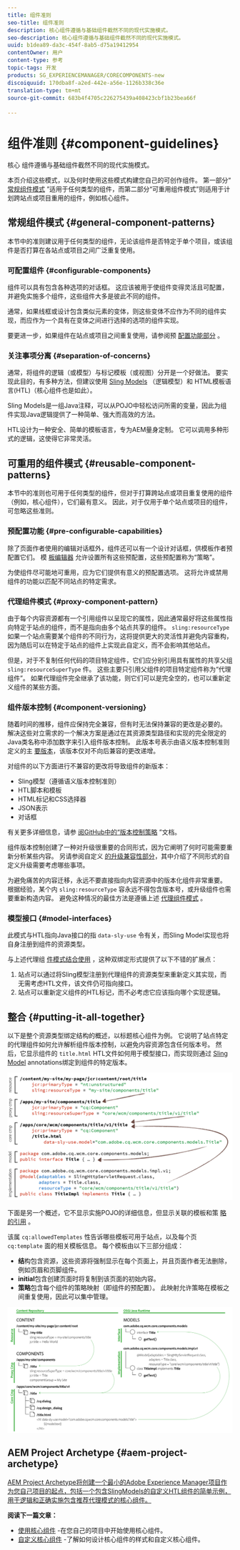 ```yaml
---
title: 组件准则
seo-title: 组件准则
description: 核心组件遵循与基础组件截然不同的现代实施模式。
seo-description: 核心组件遵循与基础组件截然不同的现代实施模式。
uuid: b1dea89-da3c-454f-8ab5-d75a19412954
contentOwner: 用户
content-type: 参考
topic-tags: 开发
products: SG_EXPERIENCEMANAGER/CORECOMPONENTS-new
discoiquuid: 170dba8f-a2ed-442e-a56e-1126b338c36e
translation-type: tm+mt
source-git-commit: 683b4f4705c226275439a408423cbf1b23bea66f

---
```



# 组件准则 {#component-guidelines}

核心 [](developing.md) 组件遵循与基础组件截然不同的现代实施模式。

本页介绍这些模式，以及何时使用这些模式构建您自己的可创作组件。 第一部分“ [常规组件模式](guidelines.md)[](guidelines.md) ”适用于任何类型的组件，而第二部分“可重用组件模式”则适用于计划跨站点或项目重用的组件，例如核心组件。

## 常规组件模式 {#general-component-patterns}

本节中的准则建议用于任何类型的组件，无论该组件是否特定于单个项目，或该组件是否打算在各站点或项目之间广泛重复使用。

### 可配置组件 {#configurable-components}

组件可以具有包含各种选项的对话框。 这应该被用于使组件变得灵活且可配置，并避免实施多个组件，这些组件大多是彼此不同的组件。

通常，如果线框或设计包含类似元素的变体，则这些变体不应作为不同的组件实现，而应作为一个具有在变体之间进行选择的选项的组件实现。

要更进一步，如果组件在站点或项目之间重复使用，请参阅预 [配置功能部分](#pre-configurable-capabilities) 。

### 关注事项分离 {#separation-of-concerns}

通常，将组件的逻辑（或模型）与标记模板（或视图）分开是一个好做法。 要实现此目的，有多种方法，但建议使用 [Sling Models](https://sling.apache.org/documentation/bundles/models.html) （逻辑模型）和 [](https://helpx.adobe.com/experience-manager/htl/using/overview.html) HTML模板语言(HTL)（核心组件也是如此）。

Sling Models是一组Java注释，可以从POJO中轻松访问所需的变量，因此为组件实现Java逻辑提供了一种简单、强大而高效的方法。

HTL设计为一种安全、简单的模板语言，专为AEM量身定制。 它可以调用多种形式的逻辑，这使得它非常灵活。

## 可重用的组件模式 {#reusable-component-patterns}

本节中的准则也可用于任何类型的组件，但对于打算跨站点或项目重复使用的组件（例如，核心组件），它们最有意义。 因此，对于仅用于单个站点或项目的组件，可忽略这些准则。

### 预配置功能 {#pre-configurable-capabilities}

除了页面作者使用的编辑对话框外，组件还可以有一个设计对话框，供模板作者预配置它们。 模 [板编辑器](https://helpx.adobe.com/experience-manager/6-5/sites/authoring/using/templates.html) 允许设置所有这些预配置，这些预配置称为“策略”。

为使组件尽可能地可重用，应为它们提供有意义的预配置选项。 这将允许或禁用组件的功能以匹配不同站点的特定需求。

<!-- 

Comment Type: annotation
Last Modified By: ims-author-CE1E2CE451D1F0680A490D45@AdobeID
Last Modified Date: 2017-04-17T17:49:04.584-0400

Unclear how I can add my own capability toggle (for example, if i extend a component and want to toggle that extended functionality ... )

 -->

### 代理组件模式 {#proxy-component-pattern}

由于每个内容资源都有一个引用组件以呈现它的属性，因此通常最好将这些属性指向特定于站点的组件，而不是指向由多个站点共享的组件。 `sling:resourceType` 如果一个站点需要某个组件的不同行为，这将提供更大的灵活性并避免内容重构，因为随后可以在特定于站点的组件上实现此自定义，而不会影响其他站点。

但是，对于不复制任何代码的项目特定组件，它们应分别引用具有属性的共享父组 `sling:resourceSuperType` 件。 这些主要只引用父组件的项目特定组件称为“代理组件”。 如果代理组件完全继承了该功能，则它们可以是完全空的，也可以重新定义组件的某些方面。

### 组件版本控制 {#component-versioning}

随着时间的推移，组件应保持完全兼容，但有时无法保持兼容的更改是必要的。 解决这些对立需求的一个解决方案是通过在其资源类型路径和实现的完全限定的Java类名称中添加数字来引入组件版本控制。 此版本号表示由语义版本控制准则定义的主 [要版本](https://semver.org/)，该版本仅对不向后兼容的更改递增。

对组件的以下方面进行不兼容的更改将导致组件的新版本：

* Sling模型（遵循语义版本控制准则）
* HTL脚本和模板
* HTML标记和CSS选择器
* JSON表示
* 对话框

有关更多详细信息，请参 [阅GitHub中的“版本控制策略](https://github.com/adobe/aem-core-wcm-components/wiki/Versioning-Policies) ”文档。

组件版本控制创建了一种对升级很重要的合同形式，因为它阐明了何时可能需要重新分析某些内容。 另请参阅自定义 [的升级兼容性部分](customizing.md#upgrade-compatibility-of-customizations)，其中介绍了不同形式的自定义升级需要考虑哪些事项。

为避免痛苦的内容迁移，永远不要直接指向内容资源中的版本化组件非常重要。 根据经验，某个内 `sling:resourceType` 容永远不得包含版本号，或升级组件也需要重新构造内容。 避免这种情况的最佳方法是遵循上述 [代理组件模式](#proxy-component-pattern) 。

### 模型接口 {#model-interfaces}

此模式与HTL指向Java接口的指 `data-sly-use` 令有关，而Sling Model实现也将自身注册到组件的资源类型。

与上述代理组 [件模式结合使用](#proxy-component-pattern) ，这种双绑定形式提供了以下不错的扩展点：

1. 站点可以通过将Sling模型注册到代理组件的资源类型来重新定义其实现，而无需考虑HTL文件，该文件仍可指向接口。
1. 站点可以重新定义组件的HTL标记，而不必考虑它应该指向哪个实现逻辑。

## 整合 {#putting-it-all-together}

以下是整个资源类型绑定结构的概述，以标题核心组件为例。 它说明了站点特定的代理组件如何允许解析组件版本控制，以避免内容资源包含任何版本号。 然后，它显示组件的 `title.html` HTL文件如何用于模型接口，而实现则通过 [Sling Model](https://helpx.adobe.com/experience-manager/htl/using/overview.html)[](https://sling.apache.org/documentation/bundles/models.html) annotations绑定到组件的特定版本。

![资源绑定概述](assets/chlimage_1-32.png)

下面是另一个概述，它不显示实施POJO的详细信息，但显示关联的模板和策 [略的引用](https://helpx.adobe.com/experience-manager/6-5/sites/developing/using/page-templates-editable.html) 。

该属 `cq:allowedTemplates` 性告诉哪些模板可用于站点，以及每个页 `cq:template` 面的相关模板信息。 每个模板由以下三部分组成：

* **结**&#x200B;构包含资源，这些资源将强制显示在每个页面上，并且页面作者无法删除，例如页眉和页脚组件。
* **initial**&#x200B;包含创建页面时将复制到该页面的初始内容。
* **策略**&#x200B;包含每个组件的策略映射（即组件的预配置）。 此映射允许策略在模板之间重复使用，因此可以集中管理。

![模板和策略概述](assets/screen_shot_2018-12-07at093102.png)

## AEM Project Archetype {#aem-project-archetype}

[AEM Project Archetype将创建一个最小的Adobe Experience Manager项目作为您自己项目的起点，包括一个包含SlingModels的自定义HTL组件的简单示例，用于逻辑和正确实施包含推荐代理模式的核心组件。](overview.md)

**阅读下一篇文章：**

* [使用核心组件](using.md) -在您自己的项目中开始使用核心组件。
* [自定义核心组件](customizing.md) -了解如何设计核心组件的样式和自定义核心组件。
